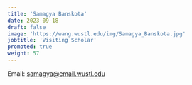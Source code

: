 ```yaml
---
title: 'Samagya Banskota'
date: 2023-09-18
draft: false
image: 'https://wang.wustl.edu/img/Samagya_Banskota.jpg'
jobtitle: 'Visiting Scholar'
promoted: true
weight: 57
---
```

Email: samagya@email.wustl.edu
